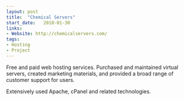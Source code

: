 ```yaml
---
layout: post
title:  "Chemical Servers"
start_date:   2010-01-30
links:
- Website: http://chemicalservers.com/
tags:
- Hosting
- Project
---
```


Free and paid web hosting services. Purchased and maintained virtual servers, created marketing materials, and provided a broad range of customer support for users. 

Extensively used Apache, cPanel and related technologies.
